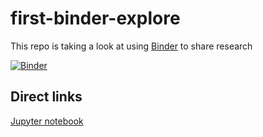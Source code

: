 # first-binder-explore

This repo is taking a look at using [Binder](https://mybinder.org/) to share research

[![Binder](https://mybinder.org/badge_logo.svg)](https://mybinder.org/v2/gh/mawds/first-binder-explore/HEAD)


## Direct links

[Jupyter notebook](https://mybinder.org/v2/gh/mawds/first-binder-explore/68bb1dd795a199d7c87851425867f541436a3343?urlpath=lab%2Ftree%2Fjupyter%2Fjupyter.ipynb)

